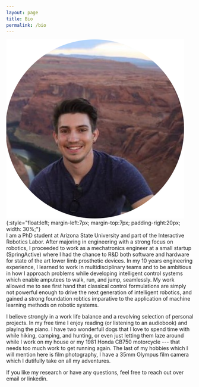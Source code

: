 ```yaml
---
layout: page
title: Bio
permalink: /bio
---
```



![](assets/img/headshot_circle.png){:style="float:left; margin-left:7px; margin-top:7px; padding-right:20px; width: 30%;"} 
\
I am a PhD student at Arizona State University and part of the Interactive Robotics Labor. After majoring in engineering with a strong focus on robotics, I proceeded to work as a mechatronics engineer at a small startup (SpringActive) where I had the chance to R&D both software and hardware for state of the art lower limb prosthetic devices. In my 10 years engineering experience, I learned to work in multidisciplinary teams and to be ambitious in how I approach problems while developing intelligent control systems which enable amputees to walk, run, and jump, seamlessly. My work allowed me to see first hand that classical control formulations are simply not powerful enough to drive the next generation of intelligent robotics, and gained a strong foundation robtics imparative to the application of machine learning methods on robotic systems. 

I believe strongly in a work life balance and a revolving selection of personal projects. In my free time I enjoy reading (or listening to an audiobook) and playing the piano. I have two wonderfull dogs that I love to spend time with while hiking, camping, and hunting, or even just letting them laze around while I work on my house or my 1981 Honda CB750 motorcycle --- that needs too much work to get running again. The last of my hobbies which I will mention here is film photography, I have a 35mm Olympus film camera which I dutifully take on all my adventures.

If you like my research or have any questions, feel free to reach out over email or linkedin. 



<!-- puppies -->
<!-- photography -->
<!-- table -->
